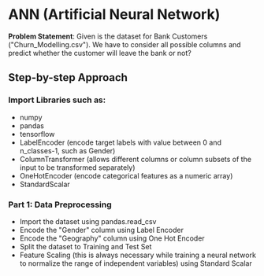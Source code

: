 # ANN (Artificial Neural Network)

**Problem Statement**: Given is the dataset for Bank Customers ("Churn_Modelling.csv"). We have to consider all possible columns and predict whether the customer will leave the bank or not?
## Step-by-step Approach

### Import Libraries such as:
* numpy
* pandas
* tensorflow
* LabelEncoder (encode target labels with value between 0 and n_classes-1, such as Gender)
* ColumnTransformer (allows different columns or column subsets of the input to be transformed separately)
* OneHotEncoder (encode categorical features as a numeric array)
* StandardScalar

### Part 1: Data Preprocessing
* Import the dataset using pandas.read_csv
* Encode the "Gender" column using Label Encoder
* Encode the "Geography" column using One Hot Encoder
* Split the dataset to Training and Test Set
* Feature Scaling (this is always necessary while training a neural network to normalize the range of independent variables) using Standard Scalar

